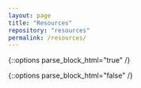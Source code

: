 ```yaml
---
layout: page
title: "Resources"
repository: "resources"
permalink: /resources/
---
```



{::options parse_block_html="true" /}

  <div class="data" id="{{ page.repository }}"></div>

  <script src="https://ajax.googleapis.com/ajax/libs/jquery/1.10.1/jquery.min.js"></script>
  <script src="{{ site.url }}/assets/js/data.js"></script>

{::options parse_block_html="false" /}
